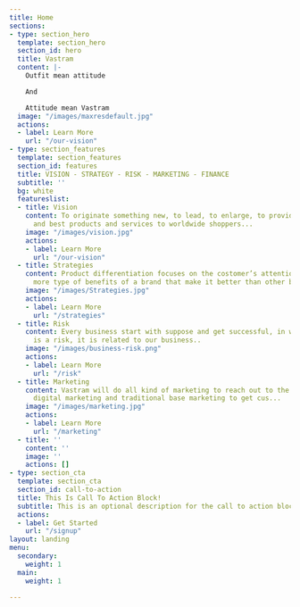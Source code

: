 ```yaml
---
title: Home
sections:
- type: section_hero
  template: section_hero
  section_id: hero
  title: Vastram
  content: |-
    Outfit mean attitude

    And

    Attitude mean Vastram
  image: "/images/maxresdefault.jpg"
  actions:
  - label: Learn More
    url: "/our-vision"
- type: section_features
  template: section_features
  section_id: features
  title: VISION - STRATEGY - RISK - MARKETING - FINANCE
  subtitle: ''
  bg: white
  featureslist:
  - title: Vision
    content: To originate something new, to lead, to enlarge, to provide valuable
      and best products and services to worldwide shoppers...
    image: "/images/vision.jpg"
    actions:
    - label: Learn More
      url: "/our-vision"
  - title: Strategies
    content: Product differentiation focuses on the costomer’s attention on one or
      more type of benefits of a brand that make it better than other brands...
    image: "/images/Strategies.jpg"
    actions:
    - label: Learn More
      url: "/strategies"
  - title: Risk
    content: Every business start with suppose and get successful, in which suppose
      is a risk, it is related to our business..
    image: "/images/business-risk.png"
    actions:
    - label: Learn More
      url: "/risk"
  - title: Marketing
    content: Vastram will do all kind of marketing to reach out to the customer like
      digital marketing and traditional base marketing to get cus...
    image: "/images/marketing.jpg"
    actions:
    - label: Learn More
      url: "/marketing"
  - title: ''
    content: ''
    image: ''
    actions: []
- type: section_cta
  template: section_cta
  section_id: call-to-action
  title: This Is Call To Action Block!
  subtitle: This is an optional description for the call to action block.
  actions:
  - label: Get Started
    url: "/signup"
layout: landing
menu:
  secondary:
    weight: 1
  main:
    weight: 1

---
```

